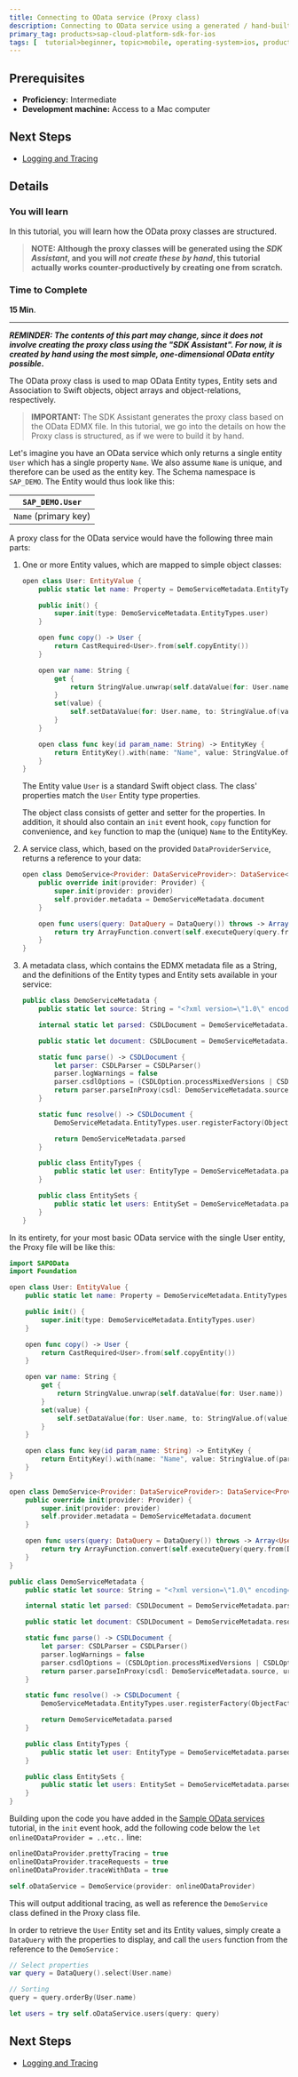 ```yaml
---
title: Connecting to OData service (Proxy class)
description: Connecting to OData service using a generated / hand-built proxy class
primary_tag: products>sap-cloud-platform-sdk-for-ios
tags: [  tutorial>beginner, topic>mobile, operating-system>ios, products>sap-cloud-platform, products>sap-cloud-platform-sdk-for-ios ]
---
```

## Prerequisites  
 - **Proficiency:** Intermediate
 - **Development machine:** Access to a Mac computer

## Next Steps
 - [Logging and Tracing](#)

## Details
### You will learn  
In this tutorial, you will learn how the OData proxy classes are structured.

> **NOTE: Although the proxy classes will be generated using the *SDK Assistant*, and you will *not create these by hand*, this tutorial actually works counter-productively by creating one from scratch.**

### Time to Complete
**15 Min**.

---

**_REMINDER: The contents of this part may change, since it does not involve creating the proxy class using the "SDK Assistant". For now, it is created by hand using the most simple, one-dimensional OData entity possible_.**

The OData proxy class is used to map OData Entity types, Entity sets and Association to Swift objects, object arrays and object-relations, respectively.

> **IMPORTANT:** The SDK Assistant generates the proxy class based on the OData EDMX file. In this tutorial, we go into the details on how the Proxy class is structured, as if we were to build it by hand.

Let's imagine you have an OData service which only returns a single entity `User` which has a single property `Name`. We also assume `Name` is unique, and therefore can be used as the entity key. The Schema namespace is `SAP_DEMO`. The Entity would thus look like this:

| `SAP_DEMO.User` |
|----|
| `Name` (primary key) |

A proxy class for the OData service would have the following three main parts:

1. One or more Entity values, which are mapped to simple object classes:

    ```swift
	open class User: EntityValue {
	    public static let name: Property = DemoServiceMetadata.EntityTypes.user.property(withName: "Name")

	    public init() {
	        super.init(type: DemoServiceMetadata.EntityTypes.user)
	    }

	    open func copy() -> User {
	        return CastRequired<User>.from(self.copyEntity())
	    }

	    open var name: String {
	        get {
	            return StringValue.unwrap(self.dataValue(for: User.name))
	        }
	        set(value) {
	            self.setDataValue(for: User.name, to: StringValue.of(value))
	        }
	    }

	    open class func key(id param_name: String) -> EntityKey {
	        return EntityKey().with(name: "Name", value: StringValue.of(param_name))
	    }
	}
    ```

    The Entity value `User` is a standard Swift object class. The class' properties match the `User` Entity type properties.

    The object class consists of getter and setter for the properties. In addition, it should also contain an `init` event hook, `copy` function for convenience, and `key` function to map the (unique) `Name` to the EntityKey.

2. A service class, which, based on the provided `DataProviderService`, returns a reference to your data:

    ```swift
	open class DemoService<Provider: DataServiceProvider>: DataService<Provider> {
	    public override init(provider: Provider) {
	        super.init(provider: provider)
	        self.provider.metadata = DemoServiceMetadata.document
	    }

	    open func users(query: DataQuery = DataQuery()) throws -> Array<User> {
	        return try ArrayFunction.convert(self.executeQuery(query.from(DemoServiceMetadata.EntitySets.users)).entityList().toArray(), Array<User>())
	    }
	}

    ```

3. A metadata class, which contains the EDMX metadata file as a String, and the definitions of the Entity types and Entity sets available in your service:

    ```swift
	public class DemoServiceMetadata {
	    public static let source: String = "<?xml version=\"1.0\" encoding=\"utf-8\"?><edmx:Edmx ...etc... ></edmx:Edmx>"

	    internal static let parsed: CSDLDocument = DemoServiceMetadata.parse()

	    public static let document: CSDLDocument = DemoServiceMetadata.resolve()

	    static func parse() -> CSDLDocument {
	        let parser: CSDLParser = CSDLParser()
	        parser.logWarnings = false
	        parser.csdlOptions = (CSDLOption.processMixedVersions | CSDLOption.retainOriginalText | CSDLOption.ignoreAllReferences | CSDLOption.ignoreUndefinedTerms)
	        return parser.parseInProxy(csdl: DemoServiceMetadata.source, url: "SAP_DEMO")
	    }

	    static func resolve() -> CSDLDocument {
	        DemoServiceMetadata.EntityTypes.user.registerFactory(ObjectFactory.with(create: { User() }))

	        return DemoServiceMetadata.parsed
	    }

	    public class EntityTypes {
	        public static let user: EntityType = DemoServiceMetadata.parsed.entityType(withName: "SAP_DEMO.User")
	    }

	    public class EntitySets {
	        public static let users: EntitySet = DemoServiceMetadata.parsed.entitySet(withName: "Users")
	    }
	}
    ```

In its entirety, for your most basic OData service with the single User entity, the Proxy file will be like this:

```swift
import SAPOData
import Foundation

open class User: EntityValue {
    public static let name: Property = DemoServiceMetadata.EntityTypes.user.property(withName: "Name")

    public init() {
        super.init(type: DemoServiceMetadata.EntityTypes.user)
    }

    open func copy() -> User {
        return CastRequired<User>.from(self.copyEntity())
    }

    open var name: String {
        get {
            return StringValue.unwrap(self.dataValue(for: User.name))
        }
        set(value) {
            self.setDataValue(for: User.name, to: StringValue.of(value))
        }
    }

    open class func key(id param_name: String) -> EntityKey {
        return EntityKey().with(name: "Name", value: StringValue.of(param_name))
    }
}

open class DemoService<Provider: DataServiceProvider>: DataService<Provider> {
    public override init(provider: Provider) {
        super.init(provider: provider)
        self.provider.metadata = DemoServiceMetadata.document
    }

    open func users(query: DataQuery = DataQuery()) throws -> Array<User> {
        return try ArrayFunction.convert(self.executeQuery(query.from(DemoServiceMetadata.EntitySets.users)).entityList().toArray(), Array<User>())
    }
}

public class DemoServiceMetadata {
    public static let source: String = "<?xml version=\"1.0\" encoding=\"utf-8\"?><edmx:Edmx ...etc... ></edmx:Edmx>"

    internal static let parsed: CSDLDocument = DemoServiceMetadata.parse()

    public static let document: CSDLDocument = DemoServiceMetadata.resolve()

    static func parse() -> CSDLDocument {
        let parser: CSDLParser = CSDLParser()
        parser.logWarnings = false
        parser.csdlOptions = (CSDLOption.processMixedVersions | CSDLOption.retainOriginalText | CSDLOption.ignoreAllReferences | CSDLOption.ignoreUndefinedTerms)
        return parser.parseInProxy(csdl: DemoServiceMetadata.source, url: "SAP_DEMO")
    }

    static func resolve() -> CSDLDocument {
        DemoServiceMetadata.EntityTypes.user.registerFactory(ObjectFactory.with(create: { User() }))

        return DemoServiceMetadata.parsed
    }

    public class EntityTypes {
        public static let user: EntityType = DemoServiceMetadata.parsed.entityType(withName: "SAP_DEMO.User")
    }

    public class EntitySets {
        public static let users: EntitySet = DemoServiceMetadata.parsed.entitySet(withName: "Users")
    }
}
```

Building upon the code you have added in the [Sample OData services](#) tutorial, in the `init` event hook, add the following code below the `let onlineODataProvider = ..etc..` line:

```swift
onlineODataProvider.prettyTracing = true
onlineODataProvider.traceRequests = true
onlineODataProvider.traceWithData = true

self.oDataService = DemoService(provider: onlineODataProvider)
```

This will output additional tracing, as well as reference the `DemoService` class defined in the Proxy class file.

In order to retrieve the `User` Entity set and its  Entity values, simply create a `DataQuery` with the properties to display, and call the `users` function from the reference to the `DemoService` :

```swift
// Select properties
var query = DataQuery().select(User.name)

// Sorting
query = query.orderBy(User.name)

let users = try self.oDataService.users(query: query)
```

## Next Steps
 - [Logging and Tracing](#)
